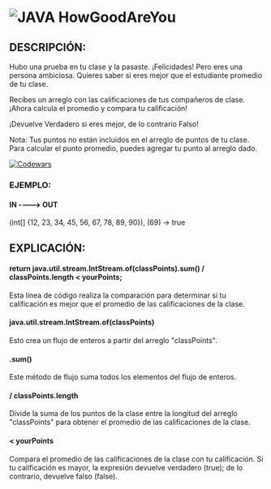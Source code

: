 # ![JAVA](https://img.shields.io/badge/Java-ED8B00?style=for-the-badge&logo=openjdk&logoColor=white) HowGoodAreYou

## DESCRIPCIÓN:

Hubo una prueba en tu clase y la pasaste. ¡Felicidades!
Pero eres una persona ambiciosa. Quieres saber si eres mejor que el estudiante promedio de tu clase.

Recibes un arreglo con las calificaciones de tus compañeros de clase. 
¡Ahora calcula el promedio y compara tu calificación!

¡Devuelve Verdadero si eres mejor, de lo contrario Falso!

Nota:
Tus puntos no están incluidos en el arreglo de puntos de tu clase. Para calcular el punto promedio, puedes agregar tu punto al arreglo dado.

[![Codewars](https://img.shields.io/badge/Codewars-B1361E?style=for-the-badge&logo=codewars&logoColor=grey)](https://www.codewars.com/kata/5601409514fc93442500010b)

### EJEMPLO:

#### IN ----> OUT
(int[] {12, 23, 34, 45, 56, 67, 78, 89, 90}), (69) -> true

## EXPLICACIÓN:

#### return java.util.stream.IntStream.of(classPoints).sum() / classPoints.length < yourPoints;

Esta línea de código realiza la comparación para determinar si tu calificación es mejor que el promedio de las calificaciones de la clase.

#### java.util.stream.IntStream.of(classPoints)

Esto crea un flujo de enteros a partir del arreglo "classPoints".

#### .sum() 

Este método de flujo suma todos los elementos del flujo de enteros.

#### / classPoints.length 

Divide la suma de los puntos de la clase entre la longitud del arreglo "classPoints" para obtener el promedio de las calificaciones de la clase.

#### < yourPoints 

Compara el promedio de las calificaciones de la clase con tu calificación. 
Si tu calificación es mayor, la expresión devuelve verdadero (true); de lo contrario, devuelve falso (false).